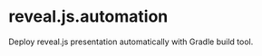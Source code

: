 reveal.js.automation
====================

Deploy reveal.js presentation automatically with Gradle build tool.